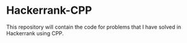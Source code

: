 # Hackerrank-CPP

This repository will contain the code for problems that I have solved in Hackerrank using CPP. 
